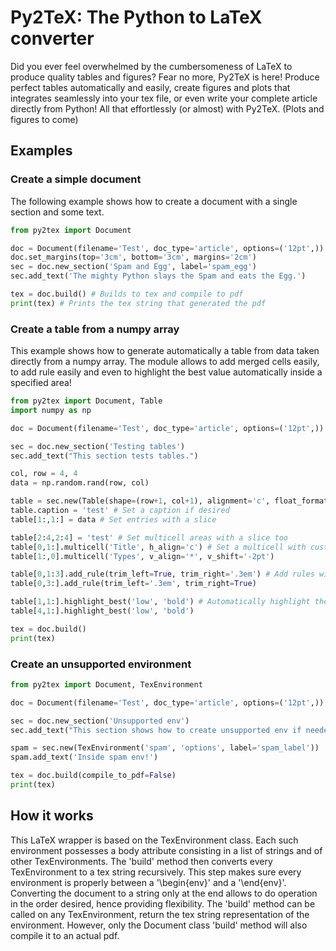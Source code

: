 # Py2TeX: The Python to LaTeX converter

Did you ever feel overwhelmed by the cumbersomeness of LaTeX to produce quality tables and figures? Fear no more, Py2TeX is here! Produce perfect tables automatically and easily, create figures and plots that integrates seamlessly into your tex file, or even write your complete article directly from Python! All that effortlessly (or almost) with Py2TeX. (Plots and figures to come)

## Examples

### Create a simple document

The following example shows how to create a document with a single section and some text.
```python
from py2tex import Document

doc = Document(filename='Test', doc_type='article', options=('12pt',))
doc.set_margins(top='3cm', bottom='3cm', margins='2cm')
sec = doc.new_section('Spam and Egg', label='spam_egg')
sec.add_text('The mighty Python slays the Spam and eats the Egg.')

tex = doc.build() # Builds to tex and compile to pdf
print(tex) # Prints the tex string that generated the pdf
```

### Create a table from a numpy array

This example shows how to generate automatically a table from data taken directly from a numpy array. The module allows to add merged cells easily, to add rule easily and even to highlight the best value automatically inside a specified area!
```python
from py2tex import Document, Table
import numpy as np

doc = Document(filename='Test', doc_type='article', options=('12pt',))

sec = doc.new_section('Testing tables')
sec.add_text("This section tests tables.")

col, row = 4, 4
data = np.random.rand(row, col)

table = sec.new(Table(shape=(row+1, col+1), alignment='c', float_format='.2f'))
table.caption = 'test' # Set a caption if desired
table[1:,1:] = data # Set entries with a slice

table[2:4,2:4] = 'test' # Set multicell areas with a slice too
table[0,1:].multicell('Title', h_align='c') # Set a multicell with custom parameters
table[1:,0].multicell('Types', v_align='*', v_shift='-2pt')

table[0,1:3].add_rule(trim_left=True, trim_right='.3em') # Add rules with parameters where you want
table[0,3:].add_rule(trim_left='.3em', trim_right=True)

table[1,1:].highlight_best('low', 'bold') # Automatically highlight the best value inside the specified slice
table[4,1:].highlight_best('low', 'bold')

tex = doc.build()
print(tex)
```

### Create an unsupported environment
```python
from py2tex import Document, TexEnvironment

doc = Document(filename='Test', doc_type='article', options=('12pt',))

sec = doc.new_section('Unsupported env')
sec.add_text("This section shows how to create unsupported env if needed.")

spam = sec.new(TexEnvironment('spam', 'options', label='spam_label'))
spam.add_text('Inside spam env!')

tex = doc.build(compile_to_pdf=False)
print(tex)
```

## How it works

This LaTeX wrapper is based on the TexEnvironment class. Each such environment possesses a body attribute consisting in a list of strings and of other TexEnvironments. The 'build' method then converts every TexEnvironment to a tex string recursively. This step makes sure every environment is properly between a '\begin{env}' and a '\end{env}'. Converting the document to a string only at the end allows to do operation in the order desired, hence providing flexibility. The 'build' method can be called on any TexEnvironment, return the tex string representation of the environment. However, only the Document class 'build' method will also compile it to an actual pdf.

